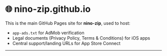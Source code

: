 # 🌐 nino-zip.github.io

This is the main GitHub Pages site for **nino-zip**, used to host:

- `app-ads.txt` for AdMob verification
- Legal documents (Privacy Policy, Terms & Conditions) for iOS apps
- Central support/landing URLs for App Store Connect

---

